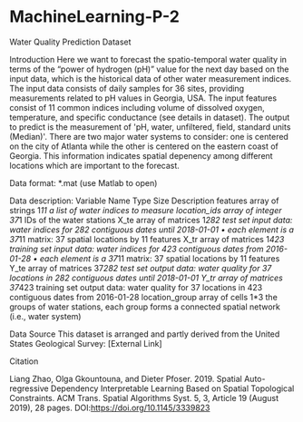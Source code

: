 # MachineLearning-P-2

Water Quality Prediction Dataset

Introduction
Here we want to forecast the spatio-temporal water quality in terms of the “power of hydrogen (pH)” value for the next day based on the input data, which is the historical data of other water measurement indices. The input data consists of daily samples for 36 sites, providing measurements related to pH values in Georgia, USA. The input features consist of 11 common indices including volume of dissolved oxygen, temperature, and specific conductance (see details in dataset). The output to predict is the measurement of 'pH, water, unfiltered, field, standard units (Median)'.
There are two major water systems to consider: one is centered on the city of Atlanta while the other is centered on the eastern coast of Georgia. This information indicates spatial depenency among different locations which are important to the forecast.



Data format: *.mat (use Matlab to open)

Data description:
Variable Name	Type	Size	Description
features	array of strings	1*11	a list of water indices to measure
location_ids	array of integer	37*1	IDs of the water stations
X_te	array of matrices	1*282	test set input data: water indices for 282 contiguous dates until 2018-01-01
•	each element is a 37*11 matrix: 37 spatial locations by 11 features
X_tr	array of matrices	1*423	training set input data: water indices for 423 contiguous dates from 2016-01-28
•	each element is a 37*11 matrix: 37 spatial locations by 11 features
Y_te	array of matrices	37*282	test set output data: water quality for 37 locations in 282 contiguous dates until 2018-01-01
Y_tr	array of matrices	37*423	training set output data: water quality for 37 locations in 423 contiguous dates from 2016-01-28
location_group	array of cells	1*3	the groups of water stations, each group forms a connected spatial network (i.e., water system)

Data Source
This dataset is arranged and partly derived from the United States Geological Survey: [External Link]

Citation

Liang Zhao, Olga Gkountouna, and Dieter Pfoser. 2019. Spatial Auto-regressive Dependency Interpretable Learning Based on Spatial Topological Constraints. ACM Trans. Spatial Algorithms Syst. 5, 3, Article 19 (August 2019), 28 pages. DOI:https://doi.org/10.1145/3339823


